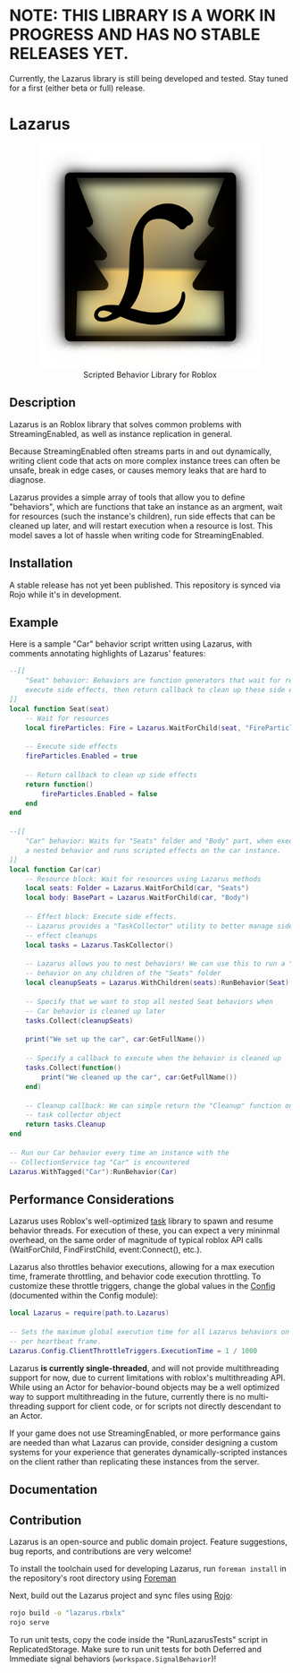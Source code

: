 
# NOTE: THIS LIBRARY IS A WORK IN PROGRESS AND HAS NO STABLE RELEASES YET.
Currently, the Lazarus library is still being developed and tested. Stay tuned for a first (either beta or full) release.

# Lazarus
<p align="center">
<img width="400" height="400" src="Logo512.png" />
<br clear="left"/>
Scripted Behavior Library for Roblox
</p>

## Description

Lazarus is an Roblox library that solves common problems with StreamingEnabled, as well as instance replication in general.

Because StreamingEnabled often streams parts in and out dynamically, writing client code that acts on more complex instance trees can often be unsafe, break in edge cases, or causes memory leaks that are hard to diagnose.

Lazarus provides a simple array of tools that allow you to define "behaviors", which are functions that take an instance as an argment, wait for resources (such the instance's children), run side effects that can be cleaned up later, and will restart execution when a resource is lost. This model saves a lot of hassle when writing code for StreamingEnabled.

## Installation


A stable release has not yet been published. This repository is synced via Rojo while it's in development.


## Example

Here is a sample "Car" behavior script written using Lazarus, with comments annotating highlights of Lazarus' features:
```lua 
--[[
    "Seat" behavior: Behaviors are function generators that wait for resources,
    execute side effects, then return callback to clean up these side effects
]]
local function Seat(seat)
    -- Wait for resources
    local fireParticles: Fire = Lazarus.WaitForChild(seat, "FireParticles")

    -- Execute side effects
    fireParticles.Enabled = true

    -- Return callback to clean up side effects
    return function()
        fireParticles.Enabled = false
    end
end

--[[
    "Car" behavior: Waits for "Seats" folder and "Body" part, when executes
    a nested behavior and runs scripted effects on the car instance.
]]
local function Car(car)
    -- Resource block: Wait for resources using Lazarus methods
    local seats: Folder = Lazarus.WaitForChild(car, "Seats")
    local body: BasePart = Lazarus.WaitForChild(car, "Body")

    -- Effect block: Execute side effects.
    -- Lazarus provides a "TaskCollector" utility to better manage side
    -- effect cleanups
    local tasks = Lazarus.TaskCollector()

    -- Lazarus allows you to nest behaviors! We can use this to run a "Seat"
    -- behavior on any children of the "Seats" folder
    local cleanupSeats = Lazarus.WithChildren(seats):RunBehavior(Seat)

    -- Specify that we want to stop all nested Seat behaviors when
    -- Car behavior is cleaned up later
    tasks.Collect(cleanupSeats)

    print("We set up the car", car:GetFullName())

    -- Specify a callback to execute when the behavior is cleaned up
    tasks.Collect(function()
        print("We cleaned up the car", car:GetFullName())
    end)

    -- Cleanup callback: We can simple return the "Cleanup" function on our
    -- task collector object
    return tasks.Cleanup
end

-- Run our Car behavior every time an instance with the
-- CollectionService tag "Car" is encountered
Lazarus.WithTagged("Car"):RunBehavior(Car)
```

## Performance Considerations

Lazarus uses Roblox's well-optimized [task](https://create.roblox.com/docs/reference/engine/libraries/task) library to spawn and resume behavior threads. For execution of these, you can expect a very mininmal overhead, on the same order of magnitude of typical roblox API calls (WaitForChild, FindFirstChild, event:Connect(), etc.).

Lazarus also throttles behavior executions, allowing for a max execution time, framerate throttling, and behavior code execution throttling.
To customize these throttle triggers, change the global values in the [Config](/src/Config.luau) (documented within the Config module):

```lua
local Lazarus = require(path.to.Lazarus)

-- Sets the maximum global execution time for all Lazarus behaviors on the client
-- per heartbeat frame.
Lazarus.Config.ClientThrottleTriggers.ExecutionTime = 1 / 1000
```

Lazarus **is currently single-threaded**, and will not provide multithreading support for now, due to current limitations with roblox's multithreading API. While using an Actor for behavior-bound objects may be a well optimized way to support multithreading in the future, currently there is no multi-threading support for client code, or for scripts not directly descendant to an Actor.

If your game does not use StreamingEnabled, or more performance gains are needed than what Lazarus can provide, consider designing a custom systems for your experience that generates dynamically-scripted instances on the client rather than replicating these instances from the server.

## Documentation




## Contribution

Lazarus is an open-source and public domain project. Feature suggestions, bug reports, and contributions are very welcome!

To install the toolchain used for developing Lazarus, run `foreman install` in the repository's root directory using [Foreman](https://github.com/Roblox/foreman)

Next, build out the Lazarus project and sync files using [Rojo](https://rojo.space/docs):

```bash
rojo build -o "lazarus.rbxlx"
rojo serve
```

To run unit tests, copy the code inside the "RunLazarusTests" script in ReplicatedStorage. Make sure to run unit tests for both Deferred and Immediate signal behaviors (`workspace.SignalBehavior`)!